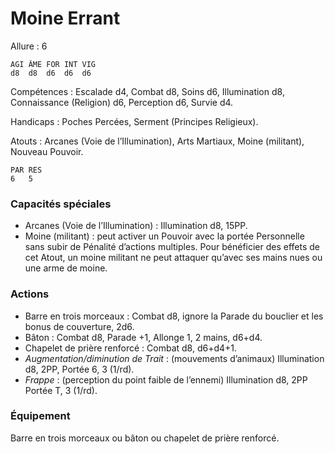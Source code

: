 # Moine Errant

Allure : 6

	AGI	ÂME	FOR	INT	VIG
	d8	d8	d6	d6	d6

Compétences : Escalade d4, Combat d8, Soins d6, Illumination d8, Connaissance (Religion) d6, Perception d6, Survie d4.

Handicaps : Poches Percées, Serment (Principes Religieux).

Atouts : Arcanes (Voie de l’Illumination), Arts Martiaux, Moine (militant), Nouveau Pouvoir.

	PAR	RES
	6	5

### Capacités spéciales
- Arcanes (Voie de l’Illumination) : Illumination d8, 15PP.
- Moine (militant) : peut activer un Pouvoir avec la portée Personnelle sans subir de Pénalité d’actions multiples. Pour bénéficier des effets de cet Atout, un moine militant ne peut attaquer qu’avec ses mains nues ou une arme de moine.

### Actions
- Barre en trois morceaux : Combat d8, ignore la Parade du bouclier et les bonus de couverture, 2d6.
- Bâton : Combat d8, Parade +1, Allonge 1, 2 mains, d6+d4.
- Chapelet de prière renforcé : Combat d8, d6+d4+1.
- _Augmentation/diminution de Trait_ : (mouvements d’animaux) Illumination d8, 2PP, Portée 6, 3 (1/rd).
- _Frappe_ : (perception du point faible de l’ennemi) Illumination d8, 2PP Portée T, 3 (1/rd).

### Équipement
Barre en trois morceaux ou bâton ou chapelet de prière renforcé.
